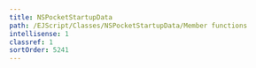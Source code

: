 ```yaml
---
title: NSPocketStartupData
path: /EJScript/Classes/NSPocketStartupData/Member functions
intellisense: 1
classref: 1
sortOrder: 5241
---
```





